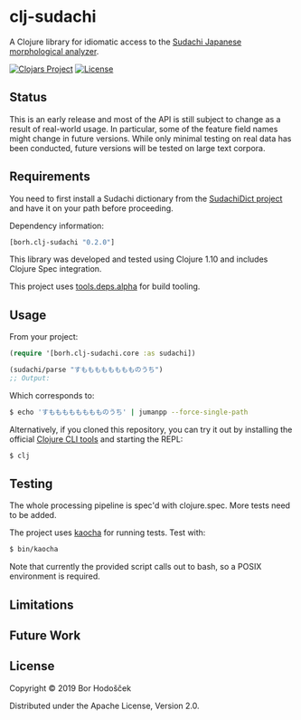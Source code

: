 # clj-sudachi

A Clojure library for idiomatic access to the [Sudachi Japanese morphological analyzer](https://github.com/WorksApplications/Sudachi).

[![Clojars Project](https://img.shields.io/clojars/v/clj-sudachi.svg)](https://clojars.org/borh/clj-sudachi)
[![License](https://img.shields.io/badge/License-EPL%201.0-red.svg)](https://opensource.org/licenses/EPL-1.0)

## Status

This is an early release and most of the API is still subject to change as a result of real-world usage. In particular, some of the feature field names might change in future versions. While only minimal testing on real data has been conducted, future versions will be tested on large text corpora.

## Requirements

You need to first install a Sudachi dictionary from the [SudachiDict project](https://github.com/WorksApplications/SudachiDict) and have it on your path before proceeding.

Dependency information:

```clojure
[borh.clj-sudachi "0.2.0"]
```

This library was developed and tested using Clojure 1.10 and includes Clojure Spec integration.

This project uses [tools.deps.alpha](https://clojure.org/reference/deps_and_cli) for build tooling.

## Usage

From your project:

```clojure
(require '[borh.clj-sudachi.core :as sudachi])

(sudachi/parse "すもももももももものうち")
;; Output:
```

Which corresponds to:

```bash
$ echo 'すもももももももものうち' | jumanpp --force-single-path

```

Alternatively, if you cloned this repository, you can try it out by installing the official [Clojure CLI tools](https://clojure.org/guides/getting_started) and starting the REPL:

```bash
$ clj
```

## Testing

The whole processing pipeline is spec'd with clojure.spec. More tests need to be added.

The project uses [kaocha](https://github.com/lambdaisland/kaocha/) for running tests.
Test with:

```bash
$ bin/kaocha
```

Note that currently the provided script calls out to bash, so a POSIX environment is required.

## Limitations

## Future Work

## License

Copyright © 2019 Bor Hodošček

Distributed under the Apache License, Version 2.0.
